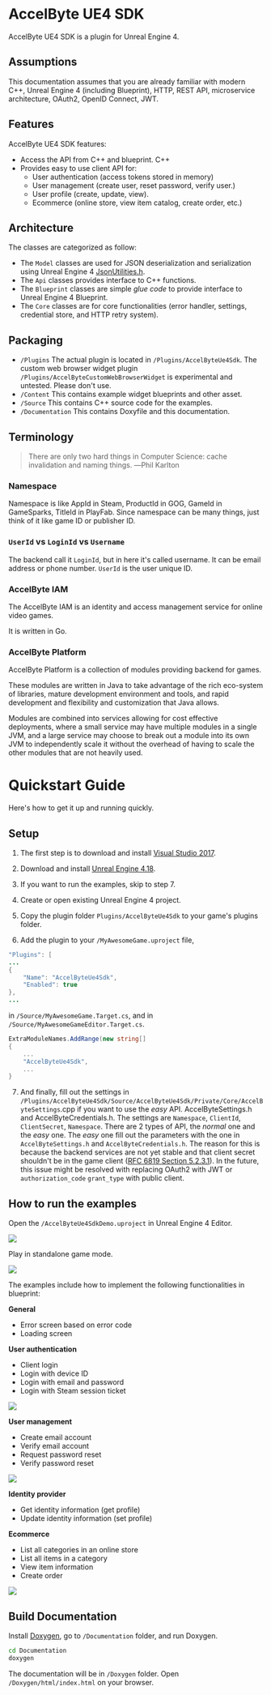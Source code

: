 # AccelByte UE4 SDK

AccelByte UE4 SDK is a plugin for Unreal Engine 4. 

## Assumptions

This documentation assumes that you are already familiar with modern C++, Unreal Engine 4 (including Blueprint), HTTP, REST API, microservice architecture, OAuth2, OpenID Connect, JWT.

## Features

AccelByte UE4 SDK features:

- Access the API from C++ and blueprint. C++ 
- Provides easy to use client API for:
    - User authentication (access tokens stored in memory)
    - User management (create user, reset password, verify user.)
    - User profile (create, update, view).
    - Ecommerce (online store, view item catalog, create order, etc.)

## Architecture

The classes are categorized as follow:

- The `Model` classes are used for JSON deserialization and serialization using Unreal Engine 4 [JsonUtilities.h](https://api.unrealengine.com/INT/API/Runtime/JsonUtilities/).
- The `Api` classes provides interface to C++ functions.
- The `Blueprint` classes are simple _glue code_ to provide interface to Unreal Engine 4 Blueprint.
- The `Core` classes are for core functionalities (error handler, settings, credential store, and HTTP retry system). 

## Packaging

- `/Plugins` The actual plugin is located in `/Plugins/AccelByteUe4Sdk`. The custom web browser widget plugin `/Plugins/AccelByteCustomWebBrowserWidget` is experimental and untested. Please don't use.
- `/Content` This contains example widget blueprints and other asset.
- `/Source` This contains C++ source code for the examples.
- `/Documentation` This contains Doxyfile and this documentation.
  
## Terminology

> There are only two hard things in Computer Science: cache invalidation and naming things. ―Phil Karlton

### Namespace

Namespace is like AppId in Steam, ProductId in GOG, GameId in GameSparks, TitleId in PlayFab. Since namespace can be many things, just think of it like game ID or publisher ID.

### `UserId` vs `LoginId` vs `Username`

The backend call it `LoginId`, but in here it's called username. It can be email address or phone number. `UserId` is the user unique ID.

### AccelByte IAM

The AccelByte IAM is an identity and access management service for online video games.

It is written in Go.

### AccelByte Platform

AccelByte Platform is a collection of modules providing backend for games.

These modules are written in Java to take advantage of the rich eco-system of libraries, mature development environment and tools, and rapid development and flexibility and customization that Java allows.

Modules are combined into services allowing for cost effective deployments, where a small service may have multiple modules in a single JVM, and a large service may choose to break out a module into its own JVM to independently scale it without the overhead of having to scale the other modules that are not heavily used.

# Quickstart Guide
Here's how to get it up and running quickly.

## Setup

1. The first step is to download and install [Visual Studio 2017](https://visualstudio.microsoft.com/downloads/).

2. Download and install [Unreal Engine 4.18](https://www.unrealengine.com).

3. If you want to run the examples, skip to step 7.

4. Create or open existing Unreal Engine 4 project.

5. Copy the plugin folder `Plugins/AccelByteUe4Sdk` to your game's plugins folder. 

6. Add the plugin to your `/MyAwesomeGame.uproject` file,
```java
"Plugins": [
...
{
    "Name": "AccelByteUe4Sdk",
    "Enabled": true
},
...
```
in `/Source/MyAwesomeGame.Target.cs`, and in `/Source/MyAwesomeGameEditor.Target.cs`.
```cs
ExtraModuleNames.AddRange(new string[]
{
    ...
    "AccelByteUe4Sdk",
    ...
}
```
7. And finally, fill out the settings in `/Plugins/AccelByteUe4Sdk/Source/AccelByteUe4Sdk/Private/Core/AccelByteSettings`.cpp if you want to use the _easy_ API. AccelByteSettings.h and AccelByteCredentials.h. The settings are `Namespace`, `ClientId`, `ClientSecret`, `Namespace`. There are 2 types of API, the _normal_ one and the _easy_ one. The _easy_ one fill out the parameters with the one in `AccelByteSettings.h` and `AccelByteCredentials.h`. The reason for this is because the backend services are not yet stable and that client secret shouldn't be in the game client ([RFC 6819 Section 5.2.3.1](https://tools.ietf.org/html/rfc6819#section-5.2.3.1)). In the future, this issue might be resolved with replacing OAuth2 with JWT or `authorization_code` `grant_type` with public client.

## How to run the examples

Open the `/AccelByteUe4SdkDemo.uproject` in Unreal Engine 4 Editor. 

![](./images/qsg_001.png)

Play in standalone game mode.

![](./images/qsg_002.png)

The examples include how to implement the following functionalities in blueprint:

**General**
- Error screen based on error code
- Loading screen

**User authentication**
- Client login
- Login with device ID
- Login with email and password
- Login with Steam session ticket

![](./images/qsg_003.png)

**User management**
- Create email account
- Verify email account
- Request password reset
- Verify password reset

![](./images/qsg_004.png)

**Identity provider**
- Get identity information (get profile)
- Update identity information (set profile)

**Ecommerce**
- List all categories in an online store
- List all items in a category
- View item information
- Create order

![](./images/qsg_005.png)

## Build Documentation

Install [Doxygen](http://www.doxygen.nl/), go to `/Documentation` folder, and run Doxygen.

```sh
cd Documentation
doxygen
```

The documentation will be in `/Doxygen` folder.
Open `/Doxygen/html/index.html` on your browser.
